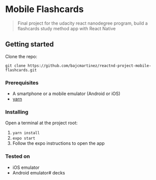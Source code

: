 # Mobile Flashcards

> Final project for the udacity react nanodegree program, build a flashcards study method app with React Native

## Getting started

Clone the repo:

```
git clone https://github.com/bajcmartinez/reactnd-project-mobile-flashcards.git
```

### Prerequisites

- A smartphone or a mobile emulator (Android or iOS)
- [yarn](https://yarnpkg.com/en/docs/getting-started)

### Installing

Open a terminal at the project root:
1. `yarn install`
2. `expo start`
3. Follow the expo instructions to open the app

### Tested on
- iOS emulator
- Android emulator# decks
